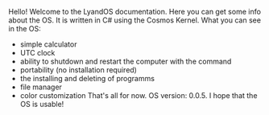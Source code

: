 Hello! Welcome to the LyandOS documentation. Here you can get some info about the OS. It is written in C# using the Cosmos Kernel.
What you can see in the OS:
- simple calculator
- UTC clock
- ability to shutdown and restart the computer with the command
- portability (no installation required)
- the installing and deleting of programms
- file manager
- color customization
That's all for now. OS version: 0.0.5. I hope that the OS is usable!
